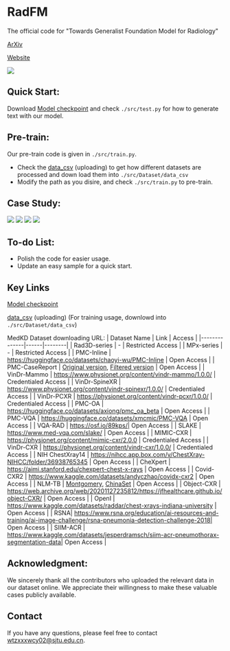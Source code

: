 # RadFM
The official code for "Towards Generalist Foundation Model for Radiology"

 [ArXiv](http://arxiv.org/abs/2308.02463)

 [Website](https://chaoyi-wu.github.io/RadFM/)

![]("https://github.com/chaoyi-wu/RadFM/tree/blob/main/Images/GIF.gif")

## Quick Start:
Download [Model checkpoint](https://huggingface.co/chaoyi-wu/RadFM) and check `./src/test.py` for how to generate text with our model. 

## Pre-train:
Our pre-train code is given in ```./src/train.py```. 
* Check the [data_csv](https://huggingface.co/datasets/chaoyi-wu/RadFM_data_csv) (uploading) to get how different datasets are processed and down load them into `./src/Dataset/data_csv` 
* Modify the path as you disire, and check ```./src/train.py``` to pre-train.

## Case Study:


<img src="https://github.com/chaoyi-wu/RadFM/tree/blob/main/Images/result_vqa.jpg"/>
<img src="https://github.com/chaoyi-wu/RadFM/tree/blob/main/Images/result_report_generation.jpg"/>
<img src="https://github.com/chaoyi-wu/RadFM/tree/blob/main/Images/result_report.jpg"/>
<img src="https://github.com/chaoyi-wu/RadFM/tree/blob/main/Images/result_rationale.jpg"/>

## To-do List:
- Polish the code for easier usage.
- Update an easy sample for a quick start.

## Key Links

[Model checkpoint](https://huggingface.co/chaoyi-wu/RadFM)

[data_csv](https://huggingface.co/datasets/chaoyi-wu/RadFM_data_csv) (uploading) (For training usage, downlowd into `./src/Dataset/data_csv`)

MedKD Dataset downloading URL:
| Dataset Name | Link | Access |
|--------------|------|--------|
| Rad3D-series | - | Restricted Access |
| MPx-series | - | Restricted Access |
| PMC-Inline | https://huggingface.co/datasets/chaoyi-wu/PMC-Inline | Open Access |
| PMC-CaseReport | [Original version](https://huggingface.co/datasets/chaoyi-wu/PMC-CaseReport_original), [Filtered version](https://huggingface.co/datasets/chaoyi-wu/PMC-CaseReport) | Open Access |
| VinDr-Mammo | https://www.physionet.org/content/vindr-mammo/1.0.0/ | Credentialed Access |
| VinDr-SpineXR | https://www.physionet.org/content/vindr-spinexr/1.0.0/ | Credentialed Access |
| VinDr-PCXR | https://physionet.org/content/vindr-pcxr/1.0.0/ | Credentialed Access |
| PMC-OA | https://huggingface.co/datasets/axiong/pmc_oa_beta | Open Access |
| PMC-VQA | https://huggingface.co/datasets/xmcmic/PMC-VQA | Open Access |
| VQA-RAD | https://osf.io/89kps/| Open Access |
| SLAKE | https://www.med-vqa.com/slake/ | Open Access |
| MIMIC-CXR | https://physionet.org/content/mimic-cxr/2.0.0 | Credentialed Access |
| VinDr-CXR | https://physionet.org/content/vindr-cxr/1.0.0/ | Credentialed Access |
| NIH ChestXray14 | https://nihcc.app.box.com/v/ChestXray-NIHCC/folder/36938765345 | Open Access |
| CheXpert | https://aimi.stanford.edu/chexpert-chest-x-rays | Open Access |
| Covid-CXR2 | https://www.kaggle.com/datasets/andyczhao/covidx-cxr2 | Open Access |
| NLM-TB | [Montgomery](https://openi.nlm.nih.gov/imgs/collections/NLM-MontgomeryCXRSet.zip), [ChinaSet](https://openi.nlm.nih.gov/imgs/collections/ChinaSet_AllFiles.zip) | Open Access |
| Object-CXR | https://web.archive.org/web/20201127235812/https://jfhealthcare.github.io/object-CXR/ | Open Access |
| OpenI | https://www.kaggle.com/datasets/raddar/chest-xrays-indiana-university | Open Access |
| RSNA| https://www.rsna.org/education/ai-resources-and-training/ai-image-challenge/rsna-pneumonia-detection-challenge-2018| Open Access |
| SIIM-ACR | https://www.kaggle.com/datasets/jesperdramsch/siim-acr-pneumothorax-segmentation-data| Open Access |

## Acknowledgment:
We sincerely thank all the contributors who uploaded the relevant data in our dataset online. We appreciate their willingness to make these valuable cases publicly available.

## Contact
If you have any questions, please feel free to contact wtzxxxwcy02@sjtu.edu.cn.
